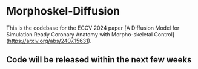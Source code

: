 # Morphoskel-Diffusion
This is the codebase for the ECCV 2024 paper [A Diffusion Model for Simulation Ready Coronary Anatomy with Morpho-skeletal Control] (https://arxiv.org/abs/2407.15631).
## Code will be released within the next few weeks
